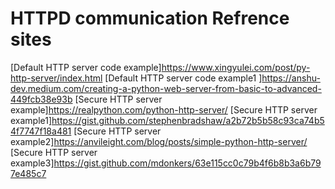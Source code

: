 # HTTPD communication Refrence sites

[Default HTTP server code example]https://www.xingyulei.com/post/py-http-server/index.html
[Default HTTP server code example1 ]https://anshu-dev.medium.com/creating-a-python-web-server-from-basic-to-advanced-449fcb38e93b
[Secure HTTP server example]https://realpython.com/python-http-server/
[Secure HTTP server example1]https://gist.github.com/stephenbradshaw/a2b72b5b58c93ca74b54f7747f18a481
[Secure HTTP server example2]https://anvileight.com/blog/posts/simple-python-http-server/
[Secure HTTP server example3]https://gist.github.com/mdonkers/63e115cc0c79b4f6b8b3a6b797e485c7